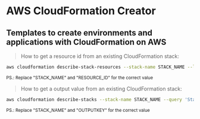 # AWS CloudFormation Creator

## Templates to create environments and applications with CloudFormation on AWS

> How to get a resource id from an existing CloudFormation stack:
```bash
aws cloudformation describe-stack-resources --stack-name STACK_NAME --logical-resource-id RESOURCE_ID --query "(StackResources[].PhysicalResourceId)[0]"
```

<small>PS.: Replace "STACK_NAME" and "RESOURCE_ID" for the correct value</small>

> How to get a output value from an existing CloudFormation stack:
```bash
aws cloudformation describe-stacks --stack-name STACK_NAME --query 'Stacks[0].Outputs[?OutputKey==`OUTPUTKEY`].OutputValue' --output text
```

<small>PS.: Replace "STACK_NAME" and "OUTPUTKEY" for the correct value</small>